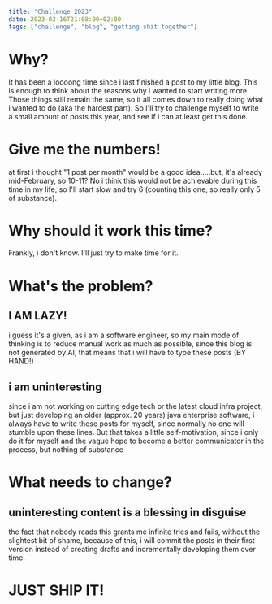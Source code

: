```yaml
title: "Challenge 2023"
date: 2023-02-16T21:08:00+02:00
tags: ["challenge", "blog", "getting shit together"]
```

# Why?

It has been a loooong time since i last finished a post to my little blog. This is enough to think about the reasons why i wanted to start writing more. Those things still remain the same, so it all comes down to really doing what i wanted to do (aka the hardest part). So I'll try to challenge myself to write a small amount of posts this year, and see if i can at least get this done.

# Give me the numbers!

at first i thought "1 post per month" would be a good idea.....but, it's already mid-February, so 10-11? No i think this would not be achievable during this time in my life, so I'll start slow and try 6 (counting this one, so really only 5 of substance).

# Why should it work this time?

Frankly, i don't know. I'll just try to make time for it.

# What's the problem?

## I AM LAZY!

i guess it's a given, as i am a software engineer, so my main mode of thinking is to reduce manual work as much as possible, since this blog is not generated by AI, that means that i will have to type these posts (BY HAND!)

## i am uninteresting

since i am not working on cutting edge tech or the latest cloud infra project, but just developing an older (approx. 20 years) java enterprise software, i always have to write these posts for myself, since normally no one will stumble upon these lines. But that takes a little self-motivation, since i only do it for myself and the vague hope to become a better communicator in the process, but nothing of substance

# What needs to change?

## uninteresting content is a blessing in disguise

the fact that nobody reads this grants me infinite tries and fails, without the slightest bit of shame, because of this, i will commit the posts in their first version instead of creating drafts and incrementally developing them over time.

# JUST SHIP IT!

# 
